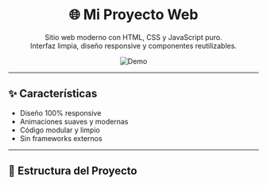 <h1 align="center">🌐 Mi Proyecto Web</h1>

<p align="center">
  Sitio web moderno con HTML, CSS y JavaScript puro.<br>
  Interfaz limpia, diseño responsive y componentes reutilizables.
</p>

<div align="center">
  <img src="assets/preview.gif" alt="Demo" style="max-width: 100%;">
</div>

---

## ✨ Características

- Diseño 100% responsive
- Animaciones suaves y modernas
- Código modular y limpio
- Sin frameworks externos

---

## 📁 Estructura del Proyecto

